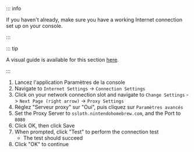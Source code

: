 ::: info

If you haven't already, make sure you have a working Internet connection set up on your console.

:::

::: tip

A visual guide is available for this section [here](/images/screenshots/set-proxy.png).

:::

1. Lancez l'application Paramètres de la console
2. Navigate to `Internet Settings` -> `Connection Settings`
3. Click on your network connection slot and navigate to `Change Settings` -> `Next Page (right arrow)` -> `Proxy Settings`
4. Réglez "Serveur proxy" sur "Oui", puis cliquez sur `Paramètres avancés`
5. Set the Proxy Server to `ssloth.nintendohomebrew.com`, and the Port to `8080`
6. Click OK, then click Save
7. When prompted, click "Test" to perform the connection test
   - The test should succeed
8. Click "OK" to continue
